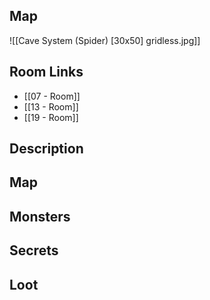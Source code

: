 ## Map

![[Cave System (Spider) [30x50] gridless.jpg]]

## Room Links

*  [[07 - Room]]
*  [[13 - Room]]
*  [[19 - Room]]
## Description

## Map

## Monsters

## Secrets

## Loot

